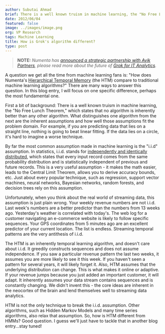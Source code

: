 ```yaml
---
author: Subutai Ahmad
brief: There is a well known truism in machine learning, the "No Free Lunch Theorem," which states that no algorithm is inherently better than any other algorithm.
date: 2012/06/04
featured: false
image: ../images/image.png
org: VP Research
tags: Machine Learning
title: How is Grok's algorithm different?
type: post
---
```


> **NOTE:** *Numenta has [announced a strategic partnership with Avik
  Partners](/press/2015/08/19/numenta-announces-licensing-of-grok-for-it-to-avik-partners/),
  please read more about the future of
  [Grok for IT Analytics](http://grokstream.com).*

A question we get all the time from machine learning fans is: "How does
Numenta's [Hierarchical Temporal Memory](/machine-intelligence-technology/) (the HTM)
compare to traditional machine learning algorithms?" There are many ways to
answer this question. In this blog entry, I will focus on one specific
difference, perhaps the most fundamental one.

First a bit of background: There is a well known truism in machine learning, the
"No Free Lunch Theorem," which states that no algorithm is inherently better
than any other algorithm. What distinguishes one algorithm from the next are the
inherent assumptions and how well those assumptions fit the problem domain. For
example, if you are predicting data that lies on a straight line, nothing is
going to beat linear fitting. If the data lies on a circle, it's hard to imagine
a worse technique.

By far the most common assumption made in machine learning is the "i.i.d"
assumption. In statistics, i.i.d. stands for
[independently and identically distributed](http://en.wikipedia.org/wiki/Independent_and_identically_distributed_random_variables),
which states that every input record comes from the same probability
distribution and is statistically independent of previous and future records.
This is a very useful assumption - it makes the math easier, leads to
the Central Limit Theorem, allows you to derive accuracy bounds, etc. Just about
every popular technique, such as regression, support vector machines, neural
networks, Bayesian networks, random forests, and decision trees rely on this
assumption.

Unfortunately, when you think about the real world of streaming data, this
assumption is just plain wrong. Your weekly revenue numbers are not i.i.d. Last
week's numbers are a better predictor than the numbers from 13 weeks ago.
Yesterday's weather is correlated with today's. The web log for a customer
navigating an e-commerce website is likely to follow specific sequences. Your
GPS coordinates from 5 minutes ago are an excellent predictor of your current
location. The list is endless. Streaming temporal patterns are the very
antithesis of i.i.d.

The HTM is an inherently temporal learning algorithm, and doesn't care about
i.i.d. It greedily constructs sequences and does not assume independence. If you
saw a particular revenue pattern the last two weeks, it assumes you are more
likely to see it this week. If you haven't seen a pattern for several years, it
will likely forget it. Also, HTM assumes that the underlying distribution can
change. This is what makes it online or adaptive. If your revenue jumps because
you just added an important customer, it will adapt. It inherently assumes your
data stream contains sequences and is constantly changing. We didn't invent
this - the core ideas are inherent in the neocortex of the brain and lend
themselves well to streaming data analytics.

HTM is not the only technique to break the i.i.d. assumption. Other algorithms,
such as Hidden Markov Models and many time series algorithms, also relax that
assumption. So, how is HTM different from HMMs? Good question. I guess we'll
just have to tackle that in another blog entry...stay tuned!
